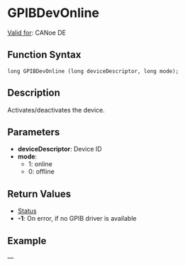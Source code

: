 # GPIBDevOnline

[Valid for](../../../Shared/FeatureAvailability.md):  CANoe DE

## Function Syntax

```
long GPIBDevOnline (long deviceDescriptor, long mode);
```

## Description

Activates/deactivates the device.

## Parameters

- **deviceDescriptor**: Device ID
- **mode**:
  - 1: online
  - 0: offline

## Return Values

- [Status](../CAPLfunctionsGPIBStatus.md)
- **-1**: On error, if no GPIB driver is available

## Example

—
